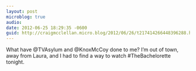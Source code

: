 ```yaml
---
layout: post
microblog: true
audio: 
date: 2012-06-25 18:29:35 -0600
guid: http://craigmcclellan.micro.blog/2012/06/26/t217414266448396288.html
---
```

What have @TVAsylum and @KnoxMcCoy done to me? I’m out of town, away from Laura, and I had to find a way to watch #TheBachelorette tonight.
